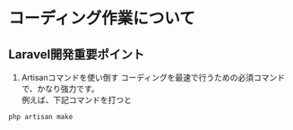 # コーディング作業について

## Laravel開発重要ポイント
1. Artisanコマンドを使い倒す
コーディングを最速で行うための必須コマンドで、かなり強力です。<br>
例えば、下記コマンドを打つと
```bash
php artisan make 
```